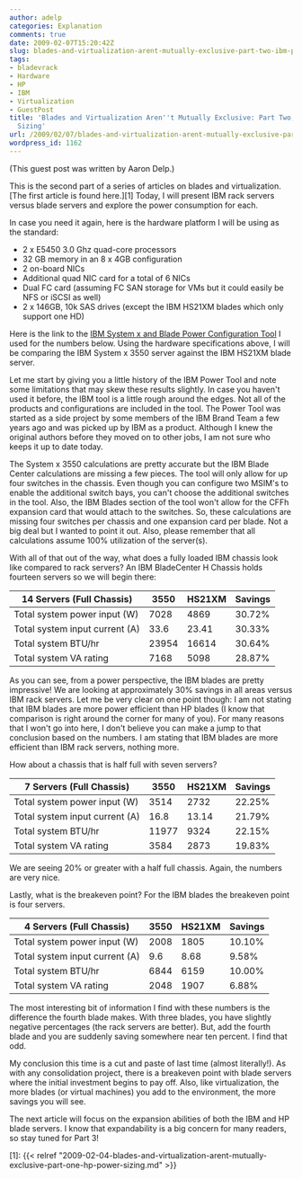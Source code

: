 ```yaml
---
author: adelp
categories: Explanation
comments: true
date: 2009-02-07T15:20:42Z
slug: blades-and-virtualization-arent-mutually-exclusive-part-two-ibm-power-sizing
tags:
- bladevrack
- Hardware
- HP
- IBM
- Virtualization
- GuestPost
title: 'Blades and Virtualization Aren''t Mutually Exclusive: Part Two, IBM Power
  Sizing'
url: /2009/02/07/blades-and-virtualization-arent-mutually-exclusive-part-two-ibm-power-sizing/
wordpress_id: 1162
---
```


(This guest post was written by Aaron Delp.)

This is the second part of a series of articles on blades and virtualization. [The first article is found here.][1] Today, I will present IBM rack servers versus blade servers and explore the power consumption for each.

In case you need it again, here is the hardware platform I will be using as the standard:

* 2 x E5450 3.0 Ghz quad-core processors  
* 32 GB memory in an 8 x 4GB configuration  
* 2 on-board NICs  
* Additional quad NIC card for a total of 6 NICs  
* Dual FC card (assuming FC SAN storage for VMs but it could easily be NFS or iSCSI as well)  
* 2 x 146GB, 10k SAS drives (except the IBM HS21XM blades which only support one HD)

Here is the link to the [IBM System x and Blade Power Configuration Tool](http://www-03.ibm.com/systems/bladecenter/resources/powerconfig/index.html) I used for the numbers below. Using the hardware specifications above, I will be comparing the IBM System x 3550 server against the IBM HS21XM blade server.

Let me start by giving you a little history of the IBM Power Tool and note some limitations that may skew these results slightly. In case you haven't used it before, the IBM tool is a little rough around the edges. Not all of the products and configurations are included in the tool. The Power Tool was started as a side project by some members of the IBM Brand Team a few years ago and was picked up by IBM as a product. Although I knew the original authors before they moved on to other jobs, I am not sure who keeps it up to date today.

The System x 3550 calculations are pretty accurate but the IBM Blade Center calculations are missing a few pieces. The tool will only allow for up four switches in the chassis. Even though you can configure two MSIM's to enable the additional switch bays, you can't choose the additional switches in the tool. Also, the IBM Blades section of the tool won't allow for the CFFh expansion card that would attach to the switches. So, these calculations are missing four switches per chassis and one expansion card per blade. Not a big deal but I wanted to point it out. Also, please remember that all calculations assume 100% utilization of the server(s).

With all of that out of the way, what does a fully loaded IBM chassis look like compared to rack servers? An IBM BladeCenter H Chassis holds fourteen servers so we will begin there:

| 14 Servers (Full Chassis)     | 3550  | HS21XM | Savings |
|-------------------------------|-------|--------|---------|
| Total system power input (W)  | 7028  | 4869   | 30.72%  |
| Total system input current (A)| 33.6  | 23.41  | 30.33%  |
| Total system BTU/hr           | 23954 | 16614  | 30.64%  |
| Total system VA rating        | 7168  | 5098   | 28.87%  |

As you can see, from a power perspective, the IBM blades are pretty impressive! We are looking at approximately 30% savings in all areas versus IBM rack servers. Let me be very clear on one point though: I am not stating that IBM blades are more power efficient than HP blades (I know that comparison is right around the corner for many of you). For many reasons that I won't go into here, I don't believe you can make a jump to that conclusion based on the numbers. I am stating that IBM blades are more efficient than IBM rack servers, nothing more.

How about a chassis that is half full with seven servers?

| 7 Servers (Full Chassis)      | 3550  | HS21XM | Savings |
|-------------------------------|-------|--------|---------|
| Total system power input (W)  | 3514  | 2732   | 22.25%  |
| Total system input current (A)| 16.8  | 13.14  | 21.79%  |
| Total system BTU/hr           | 11977 | 9324   | 22.15%  |
| Total system VA rating        | 3584  | 2873   | 19.83%  |

We are seeing 20% or greater with a half full chassis. Again, the numbers are very nice.

Lastly, what is the breakeven point? For the IBM blades the breakeven point is four servers.

| 4 Servers (Full Chassis)      | 3550  | HS21XM | Savings |
|-------------------------------|-------|--------|---------|
| Total system power input (W)  | 2008  | 1805   | 10.10%  |
| Total system input current (A)| 9.6   | 8.68   | 9.58%   |
| Total system BTU/hr           | 6844  | 6159   | 10.00%  |
| Total system VA rating        | 2048  | 1907   | 6.88%   |

The most interesting bit of information I find with these numbers is the difference the fourth blade makes. With three blades, you have slightly negative percentages (the rack servers are better). But, add the fourth blade and you are suddenly saving somewhere near ten percent. I find that odd.

My conclusion this time is a cut and paste of last time (almost literally!). As with any consolidation project, there is a breakeven point with blade servers where the initial investment begins to pay off. Also, like virtualization, the more blades (or virtual machines) you add to the environment, the more savings you will see.

The next article will focus on the expansion abilities of both the IBM and HP blade servers. I know that expandability is a big concern for many readers, so stay tuned for Part 3!

[1]: {{< relref "2009-02-04-blades-and-virtualization-arent-mutually-exclusive-part-one-hp-power-sizing.md" >}}
